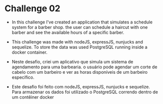 # Challenge 02

- In this challenge I've created an application that simulates a schedule system for a barber shop. the user can schedule 
a haircut with one barber and see the available hours of a specific barber.

- This challenge was made  with nodeJS, expressJS, nunjucks and sequelize. To store the data was used PostgreSQL 
running inside a docker container.

- Neste desafio, criei um aplicativo que simula um sistema de agendamento para uma barbearia. o usuário pode agendar
um corte de cabelo com um barbeiro e ver as horas disponíveis de um barbeiro específico.

- Este desafio foi feito com nodeJS, expressJS, nunjucks e sequelize. Para armazenar os dados foi utilizado o PostgreSQL
correndo dentro de um contêiner docker
